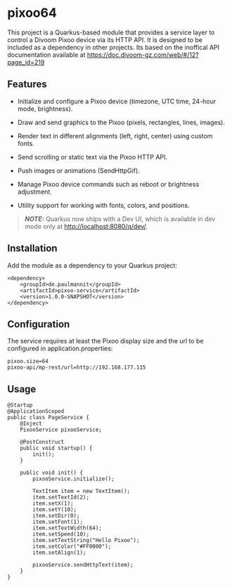 # pixoo64

This project is a Quarkus-based module that provides a service layer to control a Divoom Pixoo device via its HTTP API.
It is designed to be included as a dependency in other projects.
Its based on the inoffical API documentation available at <https://doc.divoom-gz.com/web/#/12?page_id=219>

## Features

- Initialize and configure a Pixoo device (timezone, UTC time, 24-hour mode, brightness).

- Draw and send graphics to the Pixoo (pixels, rectangles, lines, images).

- Render text in different alignments (left, right, center) using custom fonts.

- Send scrolling or static text via the Pixoo HTTP API.

- Push images or animations (SendHttpGif).

- Manage Pixoo device commands such as reboot or brightness adjustment.

- Utility support for working with fonts, colors, and positions.

> **_NOTE:_**  Quarkus now ships with a Dev UI, which is available in dev mode only at <http://localhost:8080/q/dev/>.

## Installation

Add the module as a dependency to your Quarkus project:

```
<dependency>
    <groupId>de.paulmannit</groupId>
    <artifactId>pixoo-service</artifactId>
    <version>1.0.0-SNAPSHOT</version>
</dependency>
```

## Configuration

The service requires at least the Pixoo display size and the url to be configured in application.properties:

```
pixoo.size=64
pixoo-api/mp-rest/url=http://192.168.177.115
```
## Usage

```
@Startup
@ApplicationScoped
public class PageService {
    @Inject
    PixooService pixooService;

    @PostConstruct
    public void startup() {
        init();
    }

    public void init() {
        pixooService.initialize();

        TextItem item = new TextItem();
        item.setTextId(2);
        item.setX(1);
        item.setY(10);
        item.setDir(0);
        item.setFont(1);
        item.setTextWidth(64);
        item.setSpeed(10);
        item.setTextString("Hello Pixoo");
        item.setColor("#FF0000");
        item.setAlign(1);

        pixooService.sendHttpText(item);
    }
}
```

